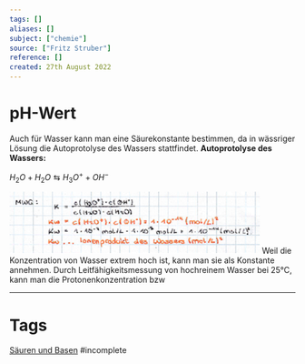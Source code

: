 ```yaml
---
tags: []
aliases: []
subject: ["chemie"]
source: ["Fritz Struber"]
reference: []
created: 27th August 2022
---
```


# pH-Wert
Auch für Wasser kann man eine Säurekonstante bestimmen, da in wässriger Lösung die Autoprotolyse des Wassers stattfindet.
**Autoprotolyse des Wassers:**

$H_{2}O + H_{2}O\leftrightarrows H_{3}O^{+}+OH^{-}$

![Pasted image 20220904105014](assets/Pasted%20image%2020220904105014.png)
Weil die Konzentration von Wasser extrem hoch ist, kann man sie als Konstante annehmen.
Durch Leitfähigkeitsmessung von hochreinem Wasser bei 25°C, kann man die Protonenkonzentration bzw


---
# Tags
[Säuren und Basen](Säuren%20und%20Basen.md)
#incomplete 